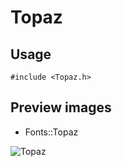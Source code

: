 Topaz
==========

Usage
------

    #include <Topaz.h>

Preview images
--------------
* Fonts::Topaz 

![Topaz](https://raw.githubusercontent.com/Cariad/Topaz/master/Preview/Topaz.png)

